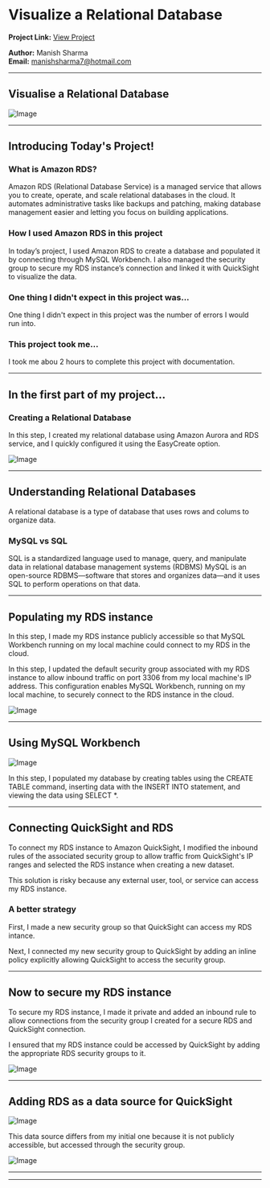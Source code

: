 
# Visualize a Relational Database

**Project Link:** [View Project](http://learn.nextwork.org/projects/aws-databases-rds)

**Author:** Manish Sharma  
**Email:** manishsharma7@hotmail.com

---

## Visualise a Relational Database

![Image](http://learn.nextwork.org/elated_cyan_peaceful_duck/uploads/aws-databases-rds_1fddb0b5)

---

## Introducing Today's Project!

### What is Amazon RDS?

Amazon RDS (Relational Database Service) is a managed service that allows you to create, operate, and scale relational databases in the cloud. It automates administrative tasks like backups and patching, making database management easier and letting you focus on building applications.

### How I used Amazon RDS in this project

In today’s project, I used Amazon RDS to create a database and populated it by connecting through MySQL Workbench. I also managed the security group to secure my RDS instance’s connection and linked it with QuickSight to visualize the data.

### One thing I didn't expect in this project was...

One thing I didn't expect in this project was the number of errors I would run into.

### This project took me...

I took me abou 2 hours to complete this project with documentation.

---

## In the first part of my project...

### Creating a Relational Database

In this step, I created my relational database using Amazon Aurora and RDS service, and I quickly configured it using the EasyCreate option.

![Image](http://learn.nextwork.org/elated_cyan_peaceful_duck/uploads/aws-databases-rds_43343546)

---

## Understanding Relational Databases

A relational database is a type of database that uses rows and colums to organize data.

### MySQL vs SQL

SQL is a standardized language used to manage, query, and manipulate data in relational database management systems (RDBMS) 
MySQL is an open-source RDBMS—software that stores and organizes data—and it uses SQL to perform operations on that data.

---

## Populating my RDS instance

In this step, I made my RDS instance publicly accessible so that MySQL Workbench running on my local machine could connect to my RDS in the cloud.

In this step, I updated the default security group associated with my RDS instance to allow inbound traffic on port 3306 from my local machine's IP address. This configuration enables MySQL Workbench, running on my local machine, to securely connect to the RDS instance in the cloud.

![Image](http://learn.nextwork.org/elated_cyan_peaceful_duck/uploads/aws-databases-rds_91b9fd1g)

---

## Using MySQL Workbench

![Image](http://learn.nextwork.org/elated_cyan_peaceful_duck/uploads/aws-databases-rds_1fddb0b5)

In this step, I populated my database by creating tables using the CREATE TABLE command, inserting data with the INSERT INTO statement, and viewing the data using SELECT *.

---

## Connecting QuickSight and RDS

To connect my RDS instance to Amazon QuickSight, I modified the inbound rules of the associated security group to allow traffic from QuickSight's IP ranges and selected the RDS instance when creating a new dataset.

This solution is risky because any external user, tool, or service can access my RDS instance.

### A better strategy

First, I made a new security group so that QuickSight can access my RDS intance.

Next, I connected my new security group to QuickSight by adding an inline policy explicitly allowing QuickSight to access the security group.

---

## Now to secure my RDS instance

To secure my RDS instance, I made it private and added an inbound rule to allow connections from the security group I created for a secure RDS and QuickSight connection.

I ensured that my RDS instance could be accessed by QuickSight by adding the appropriate RDS security groups to it.

![Image](http://learn.nextwork.org/elated_cyan_peaceful_duck/uploads/aws-databases-rds_1709b26b)

---

## Adding RDS as a data source for QuickSight

![Image](http://learn.nextwork.org/elated_cyan_peaceful_duck/uploads/aws-databases-rds_1709b29b)

This data source differs from my initial one because it is not publicly accessible, but accessed through the security group.

![Image](http://learn.nextwork.org/elated_cyan_peaceful_duck/uploads/aws-databases-rds_1709b30b)

---

---
